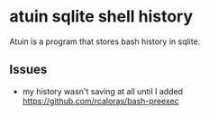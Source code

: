 # atuin sqlite shell history 

Atuin is a program that stores bash history in sqlite.

## Issues
- my history wasn't saving at all until I added https://github.com/rcaloras/bash-preexec
